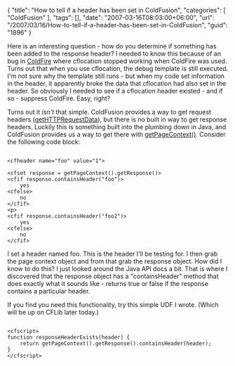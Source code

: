 {
	"title": "How to tell if a header has been set in ColdFusion",
	"categories": [
		"ColdFusion"
	],
	"tags": [],
	"date": "2007-03-16T08:03:00+06:00",
	"url": "/2007/03/16/How-to-tell-if-a-header-has-been-set-in-ColdFusion",
	"guid": "1896"
}

Here is an interesting question - how do you determine if something has been added to the response header? I needed to know this because of an bug in <a href="http://coldfire.riaforge.org">ColdFire</a> where cflocation stopped working when ColdFire was used. Turns out that when you use cflocation, the debug template is still executed. I'm not sure why the template still runs - but when my code set information in the header, it apparently broke the data that cflocation had also set in the header. So obviously I needed to see if a cflocation header existed - and if so - suppress ColdFire. Easy, right?
<!--more-->
Turns out it <i>isn't</i> that simple. ColdFusion provides a way to get request headers (<a href="http://www.cfquickdocs.com/?getDoc=GetHttpRequestData">getHTTPRequestData</a>), but there is no built in way to get response headers. Luckily this is something built into the plumbing down in Java, and ColdFusion provides us a way to get there with <a href="http://www.cfquickdocs.com/?getDoc=GetPageContext">getPageContext()</a>. Consider the following code block:

<pre><code class="language-javascript">
&lt;cfheader name="foo" value="1"&gt;

&lt;cfset response = getPageContext().getResponse()&gt;
&lt;cfif response.containsHeader("foo")&gt;
	yes
&lt;cfelse&gt;
	no
&lt;/cfif&gt;
&lt;p&gt;
&lt;cfif response.containsHeader("foo2")&gt;
	yes
&lt;cfelse&gt;
	no
&lt;/cfif&gt;
</code></pre>

I set a header named foo. This is the header I'll be testing for. I then grab the page context object and from that grab the response object. How did I know to do this? I just looked around the Java API docs a bit. That is where I discovered that the response object has a "containsHeader" method that does exactly what it sounds like - returns true or false if the response contains a particular header. 

If you find you need this functionality, try this simple UDF I wrote. (Which will be up on CFLib later today.)

<pre><code class="language-javascript">
&lt;cfscript&gt;
function responseHeaderExists(header) {
	return getPageContext().getResponse().containsHeader(header);
}
&lt;/cfscript&gt;
</code></pre>